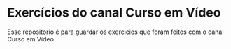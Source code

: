 # Exercícios do canal Curso em Vídeo
 Esse repositorio é para guardar os exercicios que foram feitos com o canal Curso em Vídeo
